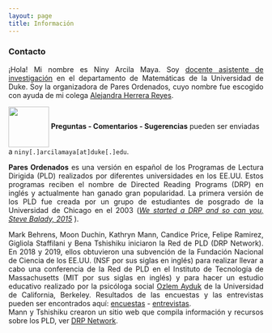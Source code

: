 ```yaml
---
layout: page
title: Información
---
```



### Contacto
<div style="text-align: justify">
<p>
¡Hola! Mi nombre es Niny Arcila Maya. Soy <a href="https://sites.duke.edu/ninyam/">docente asistente de investigación</a> en el departamento de Matemáticas de la Universidad de Duke. Soy la organizadora de Pares Ordenados, cuyo nombre fue escogido con ayuda de mi colega <a href="https://www.linkedin.com/in/alejandra-donají-herrera-reyes-52b54a87/">Alejandra Herrera Reyes</a>.
</p>
</div>

<img src="{{ '/assets/img/icons8-mail-100.png' | prepend: site.baseurl }}" width="80" height="80" style="vertical-align:middle"> <strong>Preguntas - Comentarios - Sugerencias</strong> pueden ser enviadas a ```niny[.]arcilamaya[at]duke[.]edu```.

<div style="text-align: justify">
<p>
<strong>Pares Ordenados</strong> es una versión en español de los Programas de Lectura Dirigida (PLD) realizados por diferentes universidades en los EE.UU. Estos programas reciben el nombre de Directed Reading Programs (DRP) en inglés y actualmente han ganado gran popularidad. La primera versión de los PLD fue creada por un grupo de estudiantes de posgrado de la Universidad de Chicago en el 2003 (<a href="https://blogs.ams.org/matheducation/2015/06/20/we-started-a-directed-reading-program-and-so-can-you/"><i>We started a DRP and so can you, Steve Balady, 2015</i></a> ). 

Mark Behrens, Moon Duchin, Kathryn Mann, Candice Price, Felipe Ramirez, Gigliola Staffilani y Bena Tshishiku iniciaron la Red de PLD (DRP Network). En 2018 y 2019, ellos obtuvieron una subvención de la Fundación Nacional de Ciencia de los EE.UU. (NSF por sus siglas en inglés) para realizar llevar a cabo una conferencia de la Red de PLD en el Instituto de Tecnología de Massachusetts (MIT  por sus siglas en inglés) y para hacer un estudio educativo realizado por la psicóloga social <a href="https://psychology.berkeley.edu/people/ozlem-ayduk">Ozlem Ayduk</a> de la Universidad de California, Berkeley. Resultados de las encuestas y las entrevistas pueden ser encontrados aquí: <a href="https://drive.google.com/file/d/1v0T0f9Gw_-T1elHPvUl6PhQWn2g_pCD3/view">encuestas</a> - <a href="https://drive.google.com/file/d/1NNcSrwUe9fBgF5yCh_x0Rk7EZUjR8A27/view">entrevistas</a>. 
<br>
Mann y Tshishiku crearon un sitio web que compila información y recursos sobre los PLD, ver <a href="https://sites.google.com/view/drp-network/home?authuser=0">DRP Network</a>.
</p>
</div>
